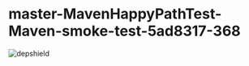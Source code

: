 # master-MavenHappyPathTest-Maven-smoke-test-5ad8317-368

![depshield](https://depshield.sonatype.org/badges/depshield-prod/master-MavenHappyPathTest-Maven-smoke-test-5ad8317-368/depshield.svg)